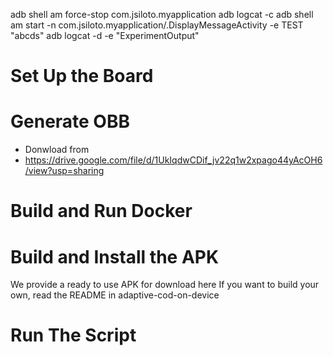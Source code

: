 adb shell am force-stop com.jsiloto.myapplication 
adb logcat -c
adb shell am start -n com.jsiloto.myapplication/.DisplayMessageActivity -e TEST "abcds"
adb logcat -d -e "ExperimentOutput"



# Set Up the Board

# Generate OBB
- Donwload from
- https://drive.google.com/file/d/1UkIqdwCDif_jv22q1w2xpago44yAcOH6/view?usp=sharing

# Build and Run Docker

# Build and Install the APK
We provide a ready to use APK for download here
If you want to build your own, read the README in adaptive-cod-on-device



# Run The Script

